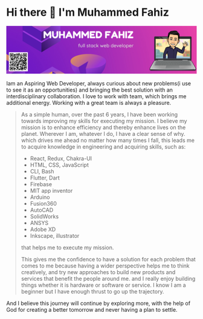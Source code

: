 # Hi there 👋 I'm Muhammed Fahiz
![image](github_banner.png)


Iam an Aspiring Web Developer, always curious about new problems(i use to see it as an opportunities) and bringing the best solution with an interdisciplinary collaboration. I love to work with team, which brings me additional energy. Working with a great team is always a pleasure.


>As a simple human, over the past 6 years, I have been working towards improving my skills for executing my mission. I believe my mission is to enhance efficiency and thereby enhance lives on the planet. Wherever I am, whatever I do, I have a clear sense of why. which drives me ahead no matter how many times I fall, this leads me to acquire knowledge in engineering and acquiring skills, such as:
>- React, Redux, Chakra-UI
>- HTML, CSS, JavaScript
>- CLI, Bash
>- Flutter, Dart
>- Firebase
>- MIT app inventor
>- Arduino
>- Fusion360
>- AutoCAD
>- SolidWorks
>- ANSYS
>- Adobe XD
>- Inkscape, illustrator
>
>that helps me to execute my mission. 
>
>This gives me the confidence to have a solution for each problem that comes to me because having a wider perspective helps me to think creatively, and try new approaches to build new products and services that benefit the people around me. and I really enjoy building things whether it is hardware or software or service. I know I am a beginner but I have enough thrust to go up the trajectory.

And I believe this journey will continue by exploring more, with the help of God for creating a better tomorrow and never having a plan to settle.

